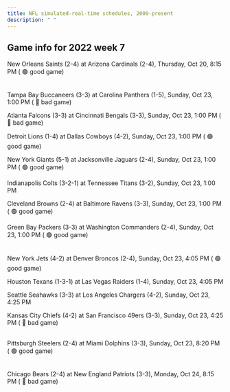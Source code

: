 ```yaml
---
title: NFL simulated-real-time schedules, 2009-present
description: " "
---
```


## Game info for 2022 week 7
New Orleans Saints (2-4) at Arizona Cardinals (2-4), Thursday, Oct 20, 8:15 PM (	:green_circle: good game)

<br/>Tampa Bay Buccaneers (3-3) at Carolina Panthers (1-5), Sunday, Oct 23, 1:00 PM (	:red_circle: bad game)

Atlanta Falcons (3-3) at Cincinnati Bengals (3-3), Sunday, Oct 23, 1:00 PM (	:red_circle: bad game)

Detroit Lions (1-4) at Dallas Cowboys (4-2), Sunday, Oct 23, 1:00 PM (	:green_circle: good game)

New York Giants (5-1) at Jacksonville Jaguars (2-4), Sunday, Oct 23, 1:00 PM (	:green_circle: good game)

Indianapolis Colts (3-2-1) at Tennessee Titans (3-2), Sunday, Oct 23, 1:00 PM

Cleveland Browns (2-4) at Baltimore Ravens (3-3), Sunday, Oct 23, 1:00 PM (	:green_circle: good game)

Green Bay Packers (3-3) at Washington Commanders (2-4), Sunday, Oct 23, 1:00 PM (	:green_circle: good game)

<br/>New York Jets (4-2) at Denver Broncos (2-4), Sunday, Oct 23, 4:05 PM (	:green_circle: good game)

Houston Texans (1-3-1) at Las Vegas Raiders (1-4), Sunday, Oct 23, 4:05 PM

Seattle Seahawks (3-3) at Los Angeles Chargers (4-2), Sunday, Oct 23, 4:25 PM

Kansas City Chiefs (4-2) at San Francisco 49ers (3-3), Sunday, Oct 23, 4:25 PM (	:red_circle: bad game)

<br/>Pittsburgh Steelers (2-4) at Miami Dolphins (3-3), Sunday, Oct 23, 8:20 PM (	:green_circle: good game)

<br/>Chicago Bears (2-4) at New England Patriots (3-3), Monday, Oct 24, 8:15 PM (	:red_circle: bad game)

